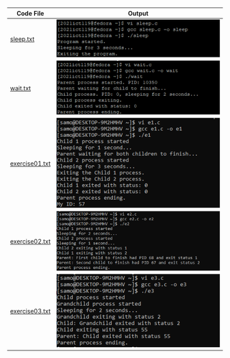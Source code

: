 | Code File | Output |
|-----------|--------|
|[sleep.txt](./Codes/sleep.txt)|![sleep.png](./Output/sleep.png)|
|[wait.txt](./Codes/wait.txt)|![wait.png](./Output/wait.png)|
|[exercise01.txt](./Codes/exercise01.txt)|![exercise01.png](./Output/exercise01.png)|
|[exercise02.txt](./Codes/exercise02.txt)|![exercise02.png](./Output/exercise02.png)|
|[exercise03.txt](./Codes/exercise03.txt)|![exercise03.png](./Output/exercise03.png)|
